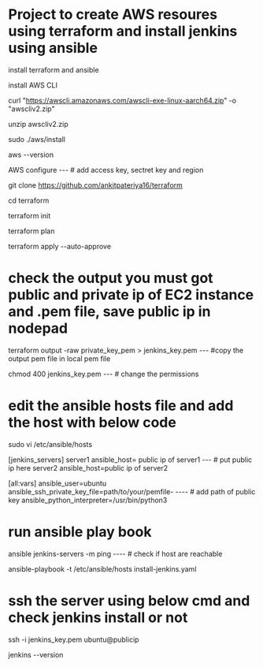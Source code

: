 # Project to create AWS resoures using terraform and install jenkins using ansible
install terraform and ansible 

install AWS CLI 

curl "https://awscli.amazonaws.com/awscli-exe-linux-aarch64.zip" -o "awscliv2.zip"

unzip awscliv2.zip

sudo ./aws/install

aws --version 

AWS configure   --- # add access key, sectret key and region 

git clone https://github.com/ankitpateriya16/terraform

cd terraform

terraform init

terraform plan

terraform apply --auto-approve

# check the output you must got public and private ip of EC2 instance and .pem file, save public ip in nodepad

terraform output -raw private_key_pem > jenkins_key.pem    ---   #copy the output pem file in local pem file

chmod 400 jenkins_key.pem   ---  # change the permissions

# edit the ansible hosts file and add the host with below code

sudo vi /etc/ansible/hosts

[jenkins_servers]
server1 ansible_host= public ip of server1  --- # put public ip here
server2 ansible_host=public ip of server2
 
[all:vars]
ansible_user=ubuntu
ansible_ssh_private_key_file=path/to/your/pemfile-    ---- # add path of public key
ansible_python_interpreter=/usr/bin/python3

# run ansible play book 

ansible jenkins-servers -m ping  ---- # check if host are reachable 

ansible-playbook -t /etc/ansible/hosts install-jenkins.yaml

# ssh the server using below cmd and check jenkins install or not

ssh -i jenkins_key.pem ubuntu@publicip

jenkins --version

 



